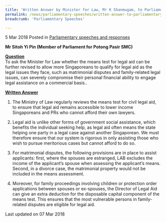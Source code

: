 ```yaml
---
title: 'Written Answer by Minister for Law, Mr K Shanmugam, to Parliamentary Question on Revision of Means Test for Legal Aid'
permalink: /news/parliamentary-speeches/written-answer-to-parliamentary-question-revision-of-means-test-for-legal-aid/
breadcrumb: 'Parliamentary Speeches'

---
```



5 Mar 2018 Posted in [Parliamentary speeches and responses](/news/parliamentary-speeches)

**Mr Sitoh Yi Pin (Member of Parliament for Potong Pasir SMC)**

**<u> Question</u>**  
To ask the Minister for Law whether the means test for legal aid can be further revised to allow more Singaporeans to qualify for legal aid as the legal issues they face, such as matrimonial disputes and family-related legal issues, can severely compromise their personal financial ability to engage legal assistance on a commercial basis..


**<u>Written Answer</u>**

1. The Ministry of Law regularly reviews the means test for civil legal aid, to ensure that legal aid remains accessible to lower income Singaporeans and PRs who cannot afford their own lawyers.

 

2. Legal aid is unlike other forms of government social assistance, which benefits the individual seeking help, as legal aid often means the state helping one party in a legal case against another Singaporean. We must therefore ensure that our system is rigorous in only assisting those who wish to pursue meritorious cases but cannot afford to do so.

 

3. For matrimonial disputes, the following provisions are in place to assist applicants: first, where the spouses are estranged, LAB excludes the income of the applicant’s spouse when assessing the applicant’s means. Second, in a divorce case, the matrimonial property would not be included in the means assessment.

 

4. Moreover, for family proceedings involving children or protection order applications between spouses or ex-spouses, the Director of Legal Aid can give an extra deduction for the disposable capital component of the means test. This ensures that the most vulnerable persons in family-related disputes are eligible for legal aid.


<p class="right-side-updated">Last updated on 07 Mar 2018</p>

